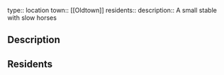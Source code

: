 type:: location
town:: [[Oldtown]] 
residents::
description:: A small stable with slow horses

## Description
## Residents
